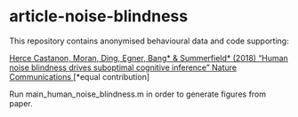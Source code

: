 # article-noise-blindness

This repository contains anonymised behavioural data and code supporting:

<a href="https://www.nature.com/articles/s41467-019-09330-7">Herce Castanon, Moran, Ding, Egner, Bang* & Summerfield* (2018) “Human noise blindness drives suboptimal cognitive inference” Nature Communications </a> [*equal contribution]

Run main_human_noise_blindness.m in order to generate figures from paper.

